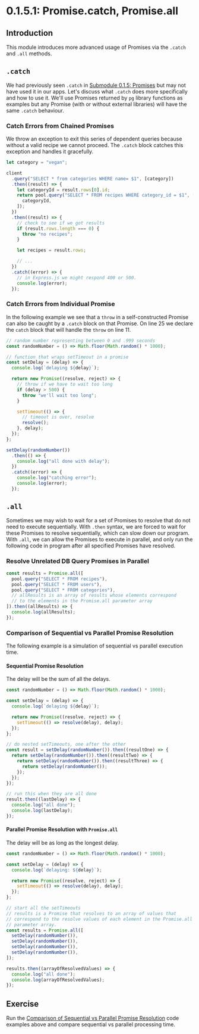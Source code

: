 # 0.1.5.1: Promise.catch, Promise.all

## Introduction

This module introduces more advanced usage of Promises via the `.catch` and `.all` methods.

## `.catch`

We had previously seen `.catch` in [Submodule 0.1.5: Promises](./#creating-promises) but may not have used it in our apps. Let's discuss what `.catch` does more specifically and how to use it. We'll use Promises returned by `pg` library functions as examples but any Promise \(with or without external libraries\) will have the same `.catch` behaviour.

### Catch Errors from Chained Promises

We throw an exception to exit this series of dependent queries because without a valid recipe we cannot proceed. The `.catch` block catches this exception and handles it gracefully.

```javascript
let category = "vegan";

client
  .query("SELECT * from categories WHERE name= $1", [category])
  .then((result) => {
    let categoryId = result.rows[0].id;
    return pool.query("SELECT * FROM recipes WHERE category_id = $1", [
      categoryId,
    ]);
  })
  .then((result) => {
    // check to see if we got results
    if (result.rows.length === 0) {
      throw "no recipes";
    }

    let recipes = result.rows;

    // ...
  })
  .catch((error) => {
    // in Express.js we might respond 400 or 500.
    console.log(error);
  });
```

### Catch Errors from Individual Promise

In the following example we see that a `throw` in a self-constructed Promise can also be caught by a `.catch` block on that Promise. On line 25 we declare the `catch` block that will handle the `throw` on line 11.

```javascript
// random number representing between 0 and .999 seconds
const randomNumber = () => Math.floor(Math.random() * 1000);

// function that wraps setTimeout in a promise
const setDelay = (delay) => {
  console.log(`delaying ${delay}`);

  return new Promise((resolve, reject) => {
    // throw if we have to wait too long
    if (delay > 500) {
      throw "we'll wait too long";
    }

    setTimeout(() => {
      // timeout is over, resolve
      resolve();
    }, delay);
  });
};

setDelay(randomNumber())
  .then(() => {
    console.log("all done with delay");
  })
  .catch((error) => {
    console.log("catching error");
    console.log(error);
  });
```

## `.all`

Sometimes we may wish to wait for a set of Promises to resolve that do not need to execute sequentially. With `.then` syntax, we are forced to wait for these Promises to resolve sequentially, which can slow down our program. With `.all`, we can allow the Promises to execute in parallel, and only run the following code in program after all specified Promises have resolved.

### Resolve Unrelated DB Query Promises in Parallel

```javascript
const results = Promise.all([
  pool.query("SELECT * FROM recipes"),
  pool.query("SELECT * FROM users"),
  pool.query("SELECT * FROM categories"),
  // allResults is an array of results whose elements correspond
  // to the elements in the Promise.all parameter array
]).then((allResults) => {
  console.log(allResults);
});
```

### Comparison of Sequential vs Parallel Promise Resolution

The following example is a simulation of sequential vs parallel execution time.

#### Sequential Promise Resolution

The delay will be the sum of all the delays.

```javascript
const randomNumber = () => Math.floor(Math.random() * 1000);

const setDelay = (delay) => {
  console.log(`delaying ${delay}`);

  return new Promise((resolve, reject) => {
    setTimeout(() => resolve(delay), delay);
  });
};

// do nested setTimeouts, one after the other
const result = setDelay(randomNumber()).then((resultOne) => {
  return setDelay(randomNumber()).then((resultTwo) => {
    return setDelay(randomNumber()).then((resultThree) => {
      return setDelay(randomNumber());
    });
  });
});

// run this when they are all done
result.then((lastDelay) => {
  console.log("all done");
  console.log(lastDelay);
});
```

#### Parallel Promise Resolution with `Promise.all`

The delay will be as long as the longest delay.

```javascript
const randomNumber = () => Math.floor(Math.random() * 1000);

const setDelay = (delay) => {
  console.log(`delaying: ${delay}`);

  return new Promise((resolve, reject) => {
    setTimeout(() => resolve(delay), delay);
  });
};

// start all the setTimeouts
// results is a Promise that resolves to an array of values that
// correspond to the resolve values of each element in the Promise.all
// parameter array.
const results = Promise.all([
  setDelay(randomNumber()),
  setDelay(randomNumber()),
  setDelay(randomNumber()),
  setDelay(randomNumber()),
]);

results.then((arrayOfResolvedValues) => {
  console.log("all done");
  console.log(arrayOfResolvedValues);
});
```

## Exercise

Run the [Comparison of Sequential vs Parallel Promise Resolution](0.1.5.1-promise.catch-promise.all.md#comparison-of-sequential-vs-parallel-promise-resolution) code examples above and compare sequential vs parallel processing time.
